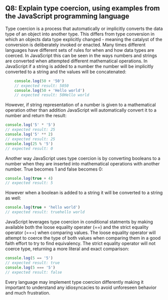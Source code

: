 ## Q8: Explain type coercion, using examples from the JavaScript programming language

Type coercion is a process that automatically or implicitly converts the data type of an object into another type. This differs from type conversion in which an objects data type explicitly changed - meaning the catalyst of the conversion is deliberately invoked or enacted. Many times different languages have different sets of rules for when and how data types are coerced. In JavaScript this can be seen in the ways numbers and strings are converted when attempted different mathematical operations. In JavaScript if a string is added to a number the number will be implicitly converted to a string and the values will be concatenated:
```javascript
    console.log(50 + '50')
    // expected result: 5050
    console.log(50 + 'Hello world')
    // expected result: 50Hello world
```
However, if string representation of a number is given to a mathematical operation other than addition JavaScript will automatically convert it to a number and return the result:
```javascript
console.log('5' * '5')
// expected result: 25
console.log('5' ** 2)
// expected result: 25
console.log(25 % '5')
// expected result: 0
```

Another way JavaScript uses type coercion is by converting booleans to a number when they are inserted into mathematical operations with another number. True becomes 1 and false becomes 0:
```javascript
console.log(true + 4)
// expected result: 5
```

However when a boolean is added to a string it will be converted to a string as well:
```javascript
console.log(true + 'hello world')
// expected result: truehello world
```

JavaScript leverages type coercion in conditional statments by making available both the loose equality operater (==) and the strict equality operator (===) when comparing values. The loose equality operator will attempt to coerce the type of both values when comparing them in a good faith effort to try to find equivalency. The strict equality operator will not coerce type, returning a more literal and exact comparison:
```javascript
console.log(5 == '5')
// expected result: true 
console.log(5 === '5')
// expected result: false 
```

Every language may implement type coercion differently making it important to understand any idiosyncacies to avoid unforeseen behavior and much frustration. 